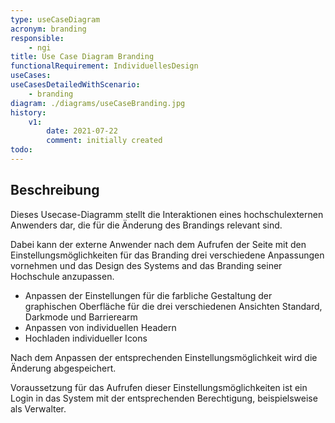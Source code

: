 ```yaml
---
type: useCaseDiagram
acronym: branding
responsible: 
    - ngi
title: Use Case Diagram Branding
functionalRequirement: IndividuellesDesign
useCases:
useCasesDetailedWithScenario:
    - branding
diagram: ./diagrams/useCaseBranding.jpg
history:
    v1:
        date: 2021-07-22
        comment: initially created
todo: 
---
```


## Beschreibung

Dieses Usecase-Diagramm stellt die Interaktionen eines hochschulexternen Anwenders dar, die für die Änderung des Brandings relevant sind.

Dabei kann der externe Anwender nach dem Aufrufen der Seite mit den Einstellungsmöglichkeiten für das Branding drei verschiedene Anpassungen vornehmen und das Design des Systems and das Branding seiner Hochschule anzupassen.
* Anpassen der Einstellungen für die farbliche Gestaltung der graphischen Oberfläche für die drei verschiedenen Ansichten Standard, Darkmode und Barrierearm
* Anpassen von individuellen Headern
* Hochladen individueller Icons

Nach dem Anpassen der entsprechenden Einstellungsmöglichkeit wird die Änderung abgespeichert.

Voraussetzung für das Aufrufen dieser Einstellungsmöglichkeiten ist ein Login in das System mit der entsprechenden Berechtigung, beispielsweise als Verwalter.



